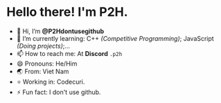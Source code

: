 # Hello there! I'm P2H.
- 👋 Hi, I’m **@P2Hdontusegithub**
- 🌱 I’m currently learning: C++ *(Competitive Programming)*; JavaScript *(Doing projects)*;...
- 📫 How to reach me: At **Discord** ```.p2h```
- 😄 Pronouns: He/Him
- 🌏 From: Viet Nam
- ⭐ Working in: Codecuri.
- ⚡ Fun fact: I don't use github.
